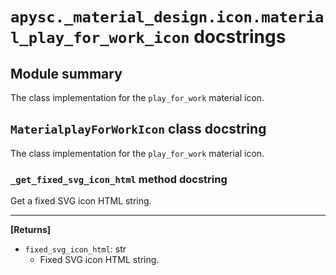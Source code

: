 # `apysc._material_design.icon.material_play_for_work_icon` docstrings

## Module summary

The class implementation for the `play_for_work` material icon.

## `MaterialplayForWorkIcon` class docstring

The class implementation for the `play_for_work` material icon.

### `_get_fixed_svg_icon_html` method docstring

Get a fixed SVG icon HTML string.<hr>

**[Returns]**

- `fixed_svg_icon_html`: str
  - Fixed SVG icon HTML string.